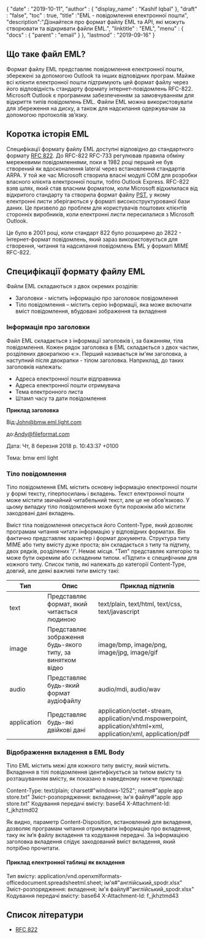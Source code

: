 {
  "date" : "2019-10-11",
  "author" : {
    "display_name" : "Kashif Iqbal"
},
  "draft" : "false",
  "toc" : true,
  "title" :"EML - повідомлення електронної пошти",
  "description":"Дізнайтеся про формат файлу EML та API, які можуть створювати та відкривати файли EML.",
  "linktitle" : "EML",
  "menu" : {
    "docs" : {
      "parent" : "email"
}
},
  "lastmod" : "2019-09-16"
}

## Що таке файл EML?

Формат файлу EML представляє повідомлення електронної пошти, збережені за допомогою Outlook та інших відповідних програм. Майже всі клієнти електронної пошти підтримують цей формат файлу через його відповідність стандарту формату інтернет-повідомлень RFC-822. Microsoft Outlook є програмним забезпеченням за замовчуванням для відкриття типів повідомлень EML. Файли EML можна використовувати для збереження на диску, а також для надсилання одержувачам за допомогою протоколів зв’язку.

## Коротка історія EML

Специфікації формату файлу EML доступні відповідно до стандартного формату [RFC 822](https://www.ietf.org/rfc/rfc0822.txt). До RFC-822 RFC-733 регулював правила обміну мережевими повідомленнями, поки в 1982 році перший не був створений як вдосконалення lateral через встановлення стандартів ARPA. У той же час Microsoft створила власні модулі COM для розробки власного клієнта електронної пошти, тобто Outlook Express. RFC-822 взяв шлях, який став власним форматом, коли Microsoft відхилилася від відкритого стандарту та створила формат файлу [PST](/uk/email/pst/), у якому електронні листи зберігаються у форматі високоструктурованої бази даних. Це призвело до проблем для користувачів поштових клієнтів сторонніх виробників, коли електронні листи пересилалися з Microsoft Outlook.

Це було в 2001 році, коли стандарт 822 було розширено до 2822 - Інтернет-формат повідомлень, який зараз використовується для створення, читання та надсилання повідомлень EML у форматі MIME RFC-822.

## Специфікації формату файлу EML

Файли EML складаються з двох окремих розділів:

* Заголовки - містить інформацію про заголовок повідомлення
* Тіло повідомлення – містить серію інформації, яка може включати вміст повідомлення, вбудовані зображення та вкладення

### Інформація про заголовки ###

Файл EML складається з інформації заголовків і, за бажанням, тіла повідомлення. Кожен рядок заголовка в EML складається з двох частин, розділених двокрапкою «:». Перший називається ім'ям заголовка, а наступний після двокрапки - тілом заголовка. Наприклад, до таких заголовків належать:

* Адреса електронної пошти відправника
* Адреса електронної пошти отримувача
* Тема електронного листа
* Штамп часу та дати повідомлення

**Приклад заголовка**

Від:<John@bmw.eml.light.com>

до:<Andy@fileformat.com>

Дата: Чт, 8 березня 2018 р. 10:43:37 +0100

Тема: bmw eml light

### Тіло повідомлення ###

Тіло повідомлення EML містить основну інформацію електронної пошти у формі тексту, гіперпосилань і вкладень. Текст електронної пошти може містити звичайний читабельний текст, але це не обов’язково. У цьому випадку тіло повідомлення може бути порожнім або містити закодовані дані вкладень.

Вміст тіла повідомлення описується його Content-Type, який дозволяє програмам читання читати інформацію у відповідних форматах. Він фактично представляє характер і формат документа. Структура типу MIME або типу вмісту дуже проста; він складається з типу та підтипу, двох рядків, розділених '/'. Немає місця. "Тип" представляє категорію та може бути окремим або складеним типом. «Підтип» є специфічним для кожного типу. Список типів, які належать до категорії Content-Type, довгий, але деякі важливі типи вмісту такі:


|**Тип**|**Опис**|**Приклад підтипів**
---|---|---|
|text|Представляє формат, який читається людиною|text/plain, text/html, text/css, text/javascript
|image|Представляє зображення будь-якого типу, за винятком відео|image/bmp, image/png, image/jpg, image/gif
|audio|Представляє будь-який формат аудіофайлу|audio/mdi, audio/wav
|application|Представляє будь-які двійкові дані|application/octet-stream, application/vnd.mspowerpoint, application/xhtml+xml, application/xml, application/pdf

### Відображення вкладення в EML Body ###

Тіло EML містить межі для кожного типу вмісту, який містить. Вкладення в тілі повідомлення ідентифікується за типом вмісту та розташуванням вмісту, як показано в наведеному нижче прикладі:

Content-Type: text/plain; charset#"windows-1252"; name#"apple app store.txt"
Зміст-розпорядження: вкладення; ім'я файлу#"apple app store.txt"
Кодування передачі вмісту: base64
X-Attachment-Id: f_jkhztmd02

Як видно, параметр Content-Disposition, встановлений для вкладення, дозволяє програмам читання отримувати інформацію про вкладення, таку як ім’я файлу вкладення та кодування передачі. За інформацією заголовка вкладення слідує закодований вміст вкладення, який потрібно прочитати.

#### Приклад електронної таблиці як вкладення ####

Тип вмісту: application/vnd.openxmlformats-officedocument.spreadsheetml.sheet; ім'я#"англійський_spodr.xlsx"
Зміст-розпорядження: вкладення; ім'я файлу#"англійський_spodr.xlsx"
Кодування передачі вмісту: base64
X-Attachment-Id: f_jkhztmd43

## Список літератури

* [RFC 822](https://www.ietf.org/rfc/rfc0822.txt)

